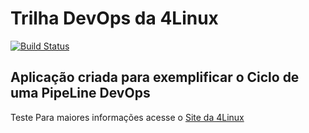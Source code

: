 # Trilha DevOps da 4Linux

<!-- Altere a Flag abaixo com sua URL do Travis -->
[![Build Status](https://travis-ci.com/masit2016/DevOpsLab-HelloWorld.svg?branch=master)](https://travis-ci.com/masit2016/DevOpsLab-HelloWorld)

## Aplicação criada para exemplificar o Ciclo de uma PipeLine DevOps

Teste
Para maiores informações acesse o [Site da 4Linux](https://www.4linux.com.br/cursos/devops)
